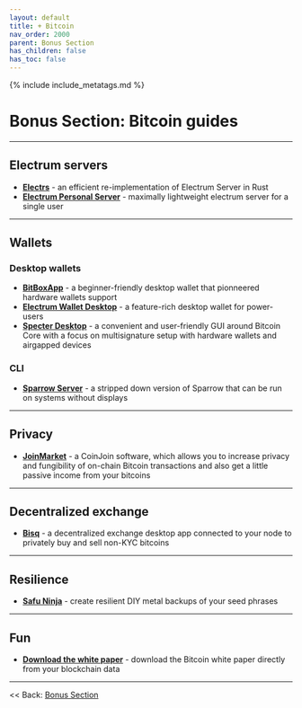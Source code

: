 ```yaml
---
layout: default
title: + Bitcoin
nav_order: 2000
parent: Bonus Section
has_children: false
has_toc: false
---
```

<!-- markdownlint-disable MD014 MD022 MD025 MD033 MD040 -->

{% include include_metatags.md %}

# Bonus Section: Bitcoin guides

---

## Electrum servers

* **[Electrs](electrs.md)** - an efficient re-implementation of Electrum Server in Rust
* **[Electrum Personal Server](electrum-personal-server.md)** - maximally lightweight electrum server for a single user

---

## Wallets

### Desktop wallets

* **[BitBoxApp](bitboxapp.md)** - a beginner-friendly desktop wallet that pionneered hardware wallets support
* **[Electrum Wallet Desktop](electrum-wallet-desktop.md)** - a feature-rich desktop wallet for power-users
* **[Specter Desktop](specter-desktop.md)** - a convenient and user-friendly GUI around Bitcoin Core with a focus on multisignature setup with hardware wallets and airgapped devices

### CLI

* **[Sparrow Server](sparrow-server.md)** - a stripped down version of Sparrow that can be run on systems without displays

---

## Privacy

* **[JoinMarket](joinmarket.md)** - a CoinJoin software, which allows you to increase privacy and fungibility of on-chain Bitcoin transactions and also get a little passive income from your bitcoins

---

## Decentralized exchange

* **[Bisq](bisq.md)** -  a decentralized exchange desktop app connected to your node to privately buy and sell non-KYC bitcoins

---

## Resilience

* **[Safu Ninja](safu-ninja.md)** - create resilient DIY metal backups of your seed phrases

---

## Fun

* **[Download the white paper](white-paper.md)** - download the Bitcoin white paper directly from your blockchain data

---

<< Back: [Bonus Section](../index.md)
